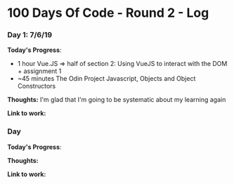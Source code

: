 # 100 Days Of Code - Round 2 - Log

### Day 1: 7/6/19

**Today's Progress**:
- 1 hour Vue.JS => half of section 2: Using VueJS to interact with the DOM + assignment 1
- ~45 minutes The Odin Project Javascript, Objects and Object Constructors

**Thoughts:** I'm glad that I'm going to be systematic about my learning again

**Link to work:** []()

### Day

**Today's Progress**:

**Thoughts:**

**Link to work:**
